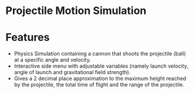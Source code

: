 # Projectile Motion Simulation

# Features
 - Physics Simulation containing a cannon that shoots the projectile (ball) at a specific angle and velocity.
 - Interactive side menu with adjustable variables (namely launch velocity, angle of launch and gravitational field strength).
 - Gives a 2 decimal place approximation to the maximum height reached by the projectile, the total time of flight and the range of the projectile.
